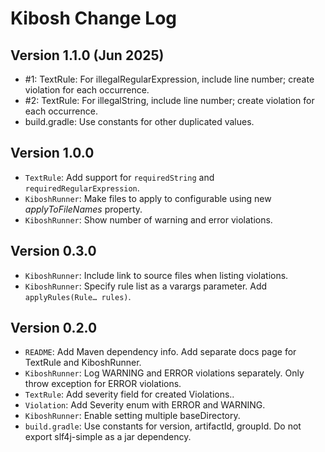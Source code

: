 # Kibosh Change Log

## Version 1.1.0 (Jun 2025)
 - #1: TextRule: For illegalRegularExpression, include line number; create violation for each occurrence.
 - #2: TextRule: For illegalString, include line number; create violation for each occurrence.
 - build.gradle: Use constants for other duplicated values.


## Version 1.0.0
 - `TextRule`: Add support for `requiredString` and `requiredRegularExpression`.
 - `KiboshRunner`: Make files to apply to configurable using new *applyToFileNames* property.
 - `KiboshRunner`: Show number of warning and error violations.

## Version 0.3.0

 - `KiboshRunner`: Include link to source files when listing violations.
 - `KiboshRunner`: Specify rule list as a varargs parameter. Add `applyRules(Rule… rules)`.


## Version 0.2.0

 - `README`: Add Maven dependency info. Add separate docs page for TextRule and KiboshRunner.
 - `KiboshRunner`: Log WARNING and ERROR violations separately. Only throw exception for ERROR violations.
 - `TextRule`: Add severity field for created Violations..
 - `Violation`: Add Severity enum with ERROR and WARNING.
 - `KiboshRunner`: Enable setting multiple baseDirectory.
 - `build.gradle`: Use constants for version, artifactId, groupId. Do not export slf4j-simple as a jar dependency.